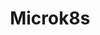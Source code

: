---
draft: false
title: Microk8s
content:
  id: microk8s
  name: Microk8s
  logo: /images/hosting-and-infrastructure/containers/microk8s/logo.png
  website: https://microk8s.io
  iframe_website: /website-iframe/hosting-and-infrastructure/containers/microk8s
  dashboardImage: /images/hosting-and-infrastructure/containers/microk8s/screenshot-1.png
  short_description: MicroK8s is a small, fast, single-package Kubernetes for developers, IoT and edge
  description: MicroK8s is an open-source system for automating deployment, scaling, and management of containerised applications. It provides the functionality of core Kubernetes components, in a small footprint, scalable from a single node to a high-availability production cluster.
  features:
    - title: Small
      description: Developers want the smallest K8s for laptop and workstation development. MicroK8s provides a standalone K8s compatible with Azure AKS, Amazon EKS, Google GKE when you run it on Ubuntu.
    - title: Simple
      description: Minimize administration and operations with a single-package install that has no moving parts for simplicity and certainty. All dependencies and batteries included.
    - title: Secure
      description: Updates are available for all security issues and can be applied immediately or scheduled to suit your maintenance cycle.
    - title: Current
      description: MicroK8s tracks upstream and releases beta, RC and final bits the same day as upstream K8s. You can track latest K8s or stick to any release version from 1.10 onwards.
  screenshots:
    - /images/hosting-and-infrastructure/containers/microk8s/screenshot-1.png
    - /images/hosting-and-infrastructure/containers/microk8s/screenshot-2.png
---